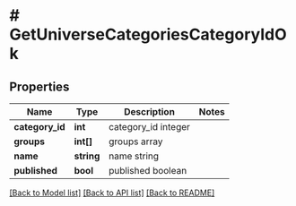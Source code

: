 # # GetUniverseCategoriesCategoryIdOk

## Properties

Name | Type | Description | Notes
------------ | ------------- | ------------- | -------------
**category_id** | **int** | category_id integer | 
**groups** | **int[]** | groups array | 
**name** | **string** | name string | 
**published** | **bool** | published boolean | 

[[Back to Model list]](../../README.md#documentation-for-models) [[Back to API list]](../../README.md#documentation-for-api-endpoints) [[Back to README]](../../README.md)


